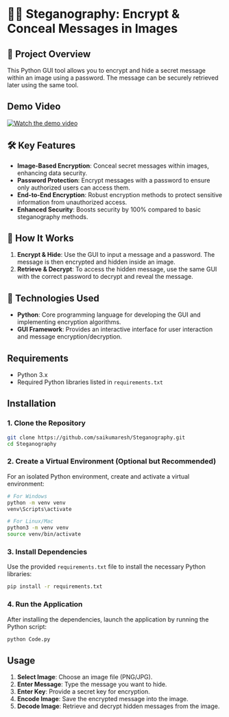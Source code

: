 # 🕵️‍♂️ Steganography: Encrypt & Conceal Messages in Images

## 🌟 Project Overview
This Python GUI tool allows you to encrypt and hide a secret message within an image using a password. The message can be securely retrieved later using the same tool.

## Demo Video

[![Watch the demo video](https://img.youtube.com/vi/-t2fQOBr5Hg/0.jpg)](https://youtu.be/-t2fQOBr5Hg)

## 🛠️ Key Features
- **Image-Based Encryption**: Conceal secret messages within images, enhancing data security.
- **Password Protection**: Encrypt messages with a password to ensure only authorized users can access them.
- **End-to-End Encryption**: Robust encryption methods to protect sensitive information from unauthorized access.
- **Enhanced Security**: Boosts security by 100% compared to basic steganography methods.

## 🚀 How It Works
1. **Encrypt & Hide**: Use the GUI to input a message and a password. The message is then encrypted and hidden inside an image.
2. **Retrieve & Decrypt**: To access the hidden message, use the same GUI with the correct password to decrypt and reveal the message.

## 🔧 Technologies Used
- **Python**: Core programming language for developing the GUI and implementing encryption algorithms.
- **GUI Framework**: Provides an interactive interface for user interaction and message encryption/decryption.


## Requirements

- Python 3.x
- Required Python libraries listed in `requirements.txt`

## Installation

### 1. Clone the Repository
```bash
git clone https://github.com/saikumaresh/Steganography.git
cd Steganography
```

### 2. Create a Virtual Environment (Optional but Recommended)
For an isolated Python environment, create and activate a virtual environment:
```bash
# For Windows
python -m venv venv
venv\Scripts\activate

# For Linux/Mac
python3 -m venv venv
source venv/bin/activate
```

### 3. Install Dependencies
Use the provided `requirements.txt` file to install the necessary Python libraries:
```bash
pip install -r requirements.txt
```

### 4. Run the Application
After installing the dependencies, launch the application by running the Python script:
```bash
python Code.py
```

## Usage
1. **Select Image**: Choose an image file (PNG/JPG).
2. **Enter Message**: Type the message you want to hide.
3. **Enter Key**: Provide a secret key for encryption.
4. **Encode Image**: Save the encrypted message into the image.
5. **Decode Image**: Retrieve and decrypt hidden messages from the image.

